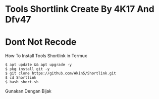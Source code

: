 # Tools Shortlink Create By 4K17 And Dfv47
# Dont Not Recode

How To Install Tools Shortlink in Termux
```
$ apt update && apt upgrade -y
$ pkg install git -y
$ git clone https://github.com/Akin5/Shortlink.git
$ cd Shortlink 
$ bash short.sh
```

Gunakan Dengan Bijak


